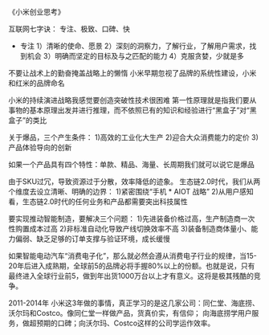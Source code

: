 《小米创业思考》

互联网七字诀：
专注、极致、口碑、快
* 专注
    1）清晰的使命、愿景
    2）深刻的洞察力，了解行业，了解用户需求，找到机会
    3）明确而坚定的目标及与之匹配的能力
    4）克服贪婪，少就是多


不要让战术上的勤奋掩盖战略上的懒惰
小米早期忽视了品牌的系统性建设，小米和红米的品牌命名


小米的持续演进战略我感觉要创造突破性技术很困难
第一性原理就是指我们要从事物的基本原理出发并进行推理，而不依照已有的知识和经验进行“黑盒子”对“黑盒子”的类比

关于爆品，三个产生条件：
1)高效的工业化大生产
2)迎合大众消费能力的定价
3)产品体验导向的创新


如果一个产品具有四个特性：单款、精品、海量、长周期我们就可以说它是爆品

由于SKU过冗，导致资源过于分散，效率降低的迹象。
生态链2.0时代，我们从两个维度去设立清晰、明确的边界：
1)紧密围绕“手机 * AIOT 战略”
2)从用户感知看，生态链2.0时代的任何业务和产品都需要突出科技属性


要实现推动智能制造，要解决三个问题：
1)先进装备价格过高，生产制造商一次性购置成本过高
2)非标准自动化导致产线切换效率不高
3)装备制造商体量小、能力偏弱、缺乏足够的订单支撑与验证环境，成长缓慢


如果智能电动汽车“消费电子化”，那么就必然会遵从消费电子行业的规律，当15-20年后进入成熟期，全球前5的品牌必将手握80%以上的份额。也就是说，只有最终进入全球行业前5，做到年出货1000万台以上才有意义。这将是极其残酷的竞争。




2011-2014年
小米这3年做的事情，真正学习的是这几家公司：同仁堂、海底捞、沃尔玛和Costco。像同仁堂一样做产品，货真价实，有信仰；
向海底捞学用户服务，做超预期的口碑；向沃尔玛、Costco这样的公司学运作效率。



